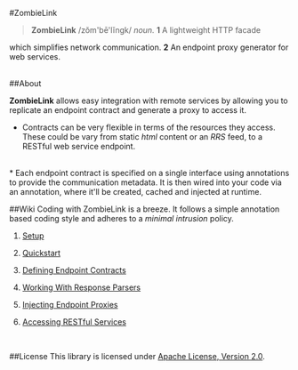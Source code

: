 #ZombieLink

> <p><b>ZombieLink</b> /zŏm'bē'lĭngk/ <em>noun.</em> <b>1</b> A lightweight HTTP facade 
which simplifies network communication. <b>2</b> An endpoint proxy generator for web services.</p>   

<br/>
##About

**ZombieLink** allows easy integration with remote services by allowing you to replicate an endpoint 
contract and generate a proxy to access it.   

* Contracts can be very flexible in terms of the resources they access. These could be vary from static 
*html* content or an *RRS* feed, to a RESTful web service endpoint.   
<br/>
* Each endpoint contract is specified on a single interface using annotations to provide the communication 
metadata. It is then wired into your code via an annotation, where it'll be created, cached and injected at 
runtime.   
<br/>

##Wiki
Coding with ZombieLink is a breeze. It follows a simple annotation based coding style 
and adheres to a *minimal intrusion* policy.   


1. [Setup](https://github.com/sahan/ZombieLink/wiki/Setup)

2. [Quickstart](https://github.com/sahan/ZombieLink/wiki/Quickstart)

3. [Defining Endpoint Contracts](https://github.com/sahan/ZombieLink/wiki/Defining-Endpoint-Contracts)

4. [Working With Response Parsers](https://github.com/sahan/ZombieLink/wiki/Working-With-Response-Parsers)

5. [Injecting Endpoint Proxies](https://github.com/sahan/ZombieLink/wiki/Injecting-Endpoint-Proxies)

6. [Accessing RESTful Services](https://github.com/sahan/ZombieLink/wiki/Accessing-RESTful-Services)   
<br/>

##License
This library is licensed under [Apache License, Version 2.0](http://www.apache.org/licenses/LICENSE-2.0.html).